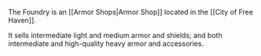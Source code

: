 The Foundry is an [[Armor Shops|Armor Shop]] located in the [[City of Free Haven]].

It sells intermediate light and medium armor and shields; and both intermediate and high-quality heavy armor and accessories.

